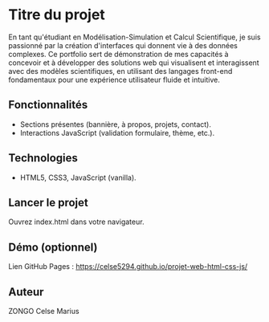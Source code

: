 # Titre du projet
En tant qu'étudiant en Modélisation-Simulation et Calcul Scientifique, je suis passionné par 
la création d'interfaces qui donnent vie à des données complexes. Ce portfolio sert de 
démonstration de mes capacités à concevoir et à développer des solutions web qui visualisent et 
interagissent avec des modèles scientifiques, en utilisant des langages front-end fondamentaux 
pour une expérience utilisateur fluide et intuitive.
## Fonctionnalités
- Sections présentes (bannière, à propos, projets, contact).
- Interactions JavaScript (validation formulaire, thème, etc.).
## Technologies
- HTML5, CSS3, JavaScript (vanilla).
## Lancer le projet
Ouvrez index.html dans votre navigateur.
## Démo (optionnel)
Lien GitHub Pages : https://celse5294.github.io/projet-web-html-css-js/
## Auteur
ZONGO Celse Marius
